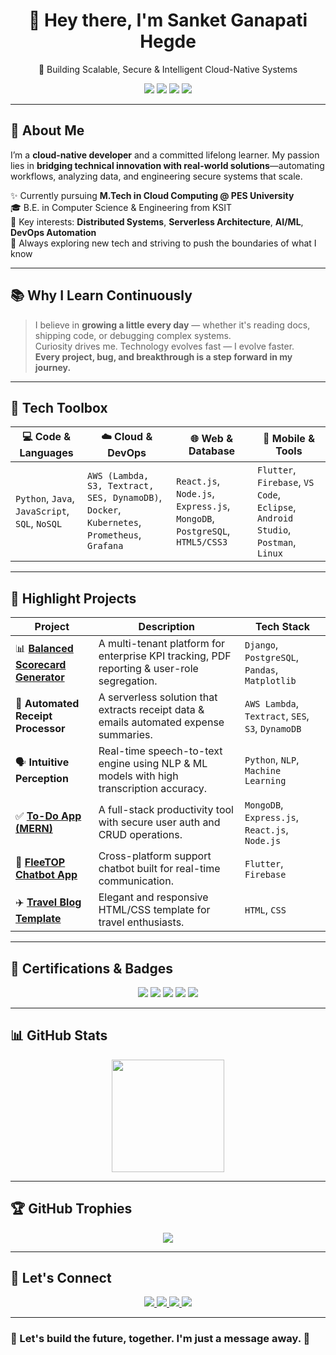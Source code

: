 <h1 align="center">👋 Hey there, I'm Sanket Ganapati Hegde</h1>

<p align="center">
  🚀 Building Scalable, Secure & Intelligent Cloud-Native Systems
</p>

<p align="center">
  <img src="https://img.shields.io/badge/M.Tech-Cloud%20Computing-blue?style=for-the-badge" />
  <img src="https://img.shields.io/badge/AWS-Educate%20Certified-orange?style=for-the-badge" />
  <img src="https://img.shields.io/badge/Open%20Source-Contributor-brightgreen?style=for-the-badge" />
  <img src="https://img.shields.io/badge/DevOps-Docker%2C%20K8s-purple?style=for-the-badge" />
</p>

---

## 🚀 About Me

I’m a **cloud-native developer** and a committed lifelong learner. My passion lies in **bridging technical innovation with real-world solutions**—automating workflows, analyzing data, and engineering secure systems that scale.

✨ Currently pursuing **M.Tech in Cloud Computing @ PES University**  
🎓 B.E. in Computer Science & Engineering from KSIT  
🧠 Key interests: **Distributed Systems**, **Serverless Architecture**, **AI/ML**, **DevOps Automation**  
🧩 Always exploring new tech and striving to push the boundaries of what I know  

---

## 📚 Why I Learn Continuously

> I believe in **growing a little every day** — whether it's reading docs, shipping code, or debugging complex systems.  
> Curiosity drives me. Technology evolves fast — I evolve faster.  
> **Every project, bug, and breakthrough is a step forward in my journey.**  

---

## 🧰 Tech Toolbox

| 💻 Code & Languages | ☁️ Cloud & DevOps | 🌐 Web & Database | 📱 Mobile & Tools |
|---------------------|------------------|------------------|------------------|
| `Python`, `Java`, `JavaScript`, `SQL`, `NoSQL` | `AWS (Lambda, S3, Textract, SES, DynamoDB)`, `Docker`, `Kubernetes`, `Prometheus`, `Grafana` | `React.js`, `Node.js`, `Express.js`, `MongoDB`, `PostgreSQL`, `HTML5/CSS3` | `Flutter`, `Firebase`, `VS Code`, `Eclipse`, `Android Studio`, `Postman`, `Linux` |

---

## 🌟 Highlight Projects

| Project | Description | Tech Stack |
|--------|-------------|------------|
| 📊 [**Balanced Scorecard Generator**](https://github.com/Sanketgh007/BSC-Generator) | A multi-tenant platform for enterprise KPI tracking, PDF reporting & user-role segregation. | `Django`, `PostgreSQL`, `Pandas`, `Matplotlib` |
| 🤖 **Automated Receipt Processor** | A serverless solution that extracts receipt data & emails automated expense summaries. | `AWS Lambda`, `Textract`, `SES`, `S3`, `DynamoDB` |
| 🗣️ **Intuitive Perception** | Real-time speech-to-text engine using NLP & ML models with high transcription accuracy. | `Python`, `NLP`, `Machine Learning` |
| ✅ [**To-Do App (MERN)**](https://github.com/Sanketgh007/To-do-List.git) | A full-stack productivity tool with secure user auth and CRUD operations. | `MongoDB`, `Express.js`, `React.js`, `Node.js` |
| 💬 [**FleeTOP Chatbot App**](https://github.com/Sanketgh007/FleeTOP-Technologies-Assistance-APP.git) | Cross-platform support chatbot built for real-time communication. | `Flutter`, `Firebase` |
| ✈️ [**Travel Blog Template**](https://github.com/Sanketgh007/Travel-Blog.git) | Elegant and responsive HTML/CSS template for travel enthusiasts. | `HTML`, `CSS` |

---

## 🏅 Certifications & Badges

<p align="center">
  <img src="https://img.shields.io/badge/AWS-Serverless-blueviolet?style=flat-square" />
  <img src="https://img.shields.io/badge/AWS-Compute-blue?style=flat-square" />
  <img src="https://img.shields.io/badge/AWS-DevOps%20Engineer-orange?style=flat-square" />
  <img src="https://img.shields.io/badge/Java-Advanced%20(Udemy)-yellow?style=flat-square" />
  <img src="https://img.shields.io/badge/Network%20Security-Great%20Learning-red?style=flat-square" />
</p>

---

## 📊 GitHub Stats

<p align="center">
  <img src="https://github-readme-stats.vercel.app/api?username=Sanketgh007&show_icons=true&theme=tokyonight&count_private=true" height="180" />
</p>

---

## 🏆 GitHub Trophies

<p align="center">
  <img src="https://github-profile-trophy.vercel.app/?username=Sanketgh007&theme=onedark&no-frame=true&margin-w=15&column=7" />
</p>

---

## 🔗 Let's Connect

<p align="center">
  <a href="https://sanket-hegde-portfolio.netlify.app/" target="_blank">
    <img src="https://img.shields.io/badge/🌐%20Portfolio-Visit-blueviolet?style=for-the-badge&logo=react" />
  </a>
  <a href="https://linkedin.com/in/sanket-hegde-759343288/" target="_blank">
    <img src="https://img.shields.io/badge/LinkedIn-Connect-blue?style=for-the-badge&logo=linkedin" />
  </a>
  <a href="mailto:hegdesanket7@gmail.com" target="_blank">
    <img src="https://img.shields.io/badge/Gmail-hegdesanket7@gmail.com-red?style=for-the-badge&logo=gmail" />
  </a>
  <a href="https://github.com/Sanketgh007" target="_blank">
    <img src="https://img.shields.io/badge/GitHub-Profile-black?style=for-the-badge&logo=github" />
  </a>
</p>

---

### 🌟 Let's build the future, together. I'm just a message away. 🚀
